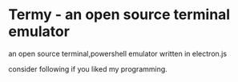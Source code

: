 # Termy - an open source terminal emulator

an open source terminal,powershell emulator written in electron.js

consider following if you liked my programming.
